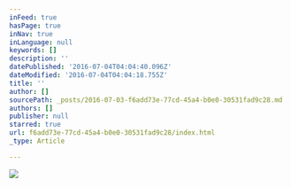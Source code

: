 ```yaml
---
inFeed: true
hasPage: true
inNav: true
inLanguage: null
keywords: []
description: ''
datePublished: '2016-07-04T04:04:40.096Z'
dateModified: '2016-07-04T04:04:18.755Z'
title: ''
author: []
sourcePath: _posts/2016-07-03-f6add73e-77cd-45a4-b0e0-30531fad9c28.md
authors: []
publisher: null
starred: true
url: f6add73e-77cd-45a4-b0e0-30531fad9c28/index.html
_type: Article

---
```

![](https://the-grid-user-content.s3-us-west-2.amazonaws.com/e9f643c9-45e5-48d7-b6af-6e40e622990e.jpg)